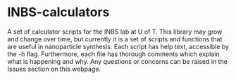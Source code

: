 # INBS-calculators
A set of calculator scripts for the INBS lab at U of T. This library may grow and change over time, but currently it is 
a set of scripts and functions that are useful in nanoparticle synthesis. Each script has help text, accessible by the -h
flag. Furthermore, each file has thorough comments which explain what is happening and why. Any questions or concerns can be
raised in the Issues section on this webpage.
